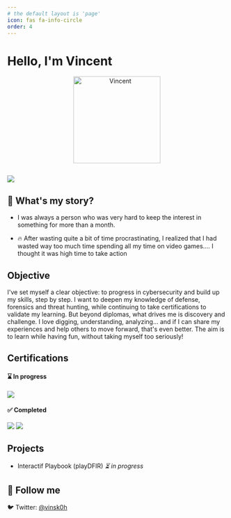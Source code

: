 ```yaml
---
# the default layout is 'page'
icon: fas fa-info-circle
order: 4
---
```


# Hello, I'm Vincent
<p align="center">
  <img src="https://i.pinimg.com/736x/8c/97/d8/8c97d8f65e34426d07847ac4f24cfd3c.jpg" alt="Vincent" width="200"/>
</p>

<image>

<a href="https://www.linkedin.com/in/vincent-maute/"><img src="https://img.shields.io/badge/-LinkedIn-0072b1?&style=for-the-badge&logo=linkedin&logoColor=white" /></a>

## 👋 What's my story?
- I was always a person who was very hard to keep the interest in something for more than a month. 

- 🔥 After wasting quite a bit of time procrastinating, I realized that I had wasted way too much time spending all my time on video games.... I thought it was high time to take action
## Objective
I've set myself a clear objective: to progress in cybersecurity and build up my skills, step by step. I want to deepen my knowledge of defense, forensics and threat hunting, while continuing to take certifications to validate my learning. But beyond diplomas, what drives me is discovery and challenge. I love digging, understanding, analyzing... and if I can share my experiences and help others to move forward, that's even better. The aim is to learn while having fun, without taking myself too seriously!

## Certifications
<div>
    
#### **⌛ In progress**
<img src="https://img.shields.io/badge/-CySa+-FF0000?&style=for-the-badge&logo=CompTIA&logoColor=white" />

#### **✅ Completed**
<img src="https://img.shields.io/badge/-BTL1-007ACC?&style=for-the-badge&logo=SBT&logoColor=white"/>
<img src="https://img.shields.io/badge/ITIL v3 Foundtation-4D4D4D?&style=for-the-badge&logo=Axelos&logoColor=white"/>

</div>

## Projects
- Interactif Playbook (playDFIR)  *⏳ in progress*

## 🔗 Follow me
🐦 Twitter: [@vinsk0h](https://twitter.com/vinsk0h)
